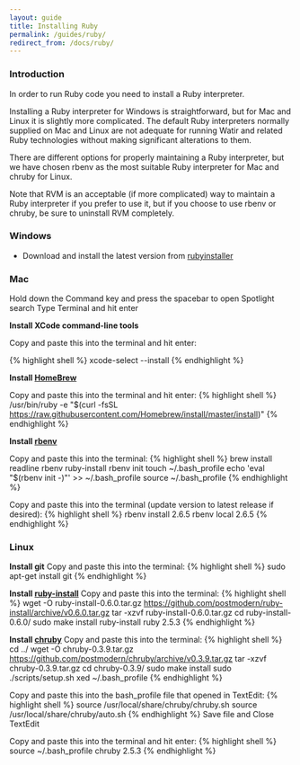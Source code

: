 ```yaml
---
layout: guide
title: Installing Ruby
permalink: /guides/ruby/
redirect_from: /docs/ruby/
---
```


### Introduction

In order to run Ruby code you need to install a Ruby interpreter. 

Installing a Ruby interpreter for Windows is straightforward, but for
Mac and Linux it is slightly more complicated. 
The default Ruby interpreters normally supplied on Mac 
and Linux are not adequate for running Watir and
related Ruby technologies without making significant alterations to them.

There are different options for properly maintaining 
a Ruby interpreter, but we have chosen rbenv as the most
suitable Ruby interpreter for Mac and chruby for Linux.  

Note that RVM is an acceptable (if more complicated) way to 
maintain a Ruby interpreter if you prefer to use it,
but if you choose to use rbenv or chruby, be sure to uninstall RVM completely.

### Windows

* Download and install the latest version from [rubyinstaller](https://rubyinstaller.org/downloads/)

### Mac

Hold down the Command key and press the spacebar to open Spotlight search
Type Terminal and hit enter

**Install XCode command-line tools**

Copy and paste this into the terminal and hit enter:

{% highlight shell %}
xcode-select --install
{% endhighlight %}

**Install [HomeBrew](http://brew.sh)**

Copy and paste this into the terminal and hit enter:
{% highlight shell %}
/usr/bin/ruby -e "$(curl -fsSL https://raw.githubusercontent.com/Homebrew/install/master/install)"
{% endhighlight %}

**Install [rbenv](https://github.com/rbenv/rbenv#readme)**

Copy and paste this into the terminal:
{% highlight shell %}
brew install readline rbenv ruby-install
rbenv init
touch ~/.bash_profile
echo 'eval "$(rbenv init -)"' >> ~/.bash_profile
source ~/.bash_profile
{% endhighlight %}

Copy and paste this into the terminal (update version to latest release if desired):
{% highlight shell %}
rbenv install 2.6.5
rbenv local 2.6.5
{% endhighlight %}

### Linux

**Install git**
Copy and paste this into the terminal:
{% highlight shell %}
sudo apt-get install git
{% endhighlight %}

**Install [ruby-install](https://github.com/postmodern/ruby-install#readme)**
Copy and paste this into the terminal:
{% highlight shell %}
wget -O ruby-install-0.6.0.tar.gz https://github.com/postmodern/ruby-install/archive/v0.6.0.tar.gz
tar -xzvf ruby-install-0.6.0.tar.gz
cd ruby-install-0.6.0/
sudo make install
ruby-install ruby 2.5.3
{% endhighlight %}
  
**Install [chruby](https://github.com/postmodern/chruby#readme)**
Copy and paste this into the terminal:
{% highlight shell %}
cd ../
wget -O chruby-0.3.9.tar.gz https://github.com/postmodern/chruby/archive/v0.3.9.tar.gz
tar -xzvf chruby-0.3.9.tar.gz
cd chruby-0.3.9/
sudo make install
sudo ./scripts/setup.sh
xed ~/.bash_profile
{% endhighlight %}

Copy and paste this into the bash_profile file that opened in TextEdit:
{% highlight shell %}
source /usr/local/share/chruby/chruby.sh
source /usr/local/share/chruby/auto.sh
{% endhighlight %}
Save file and Close TextEdit

Copy and paste this into the terminal and hit enter:
{% highlight shell %}
source ~/.bash_profile
chruby 2.5.3
{% endhighlight %}
